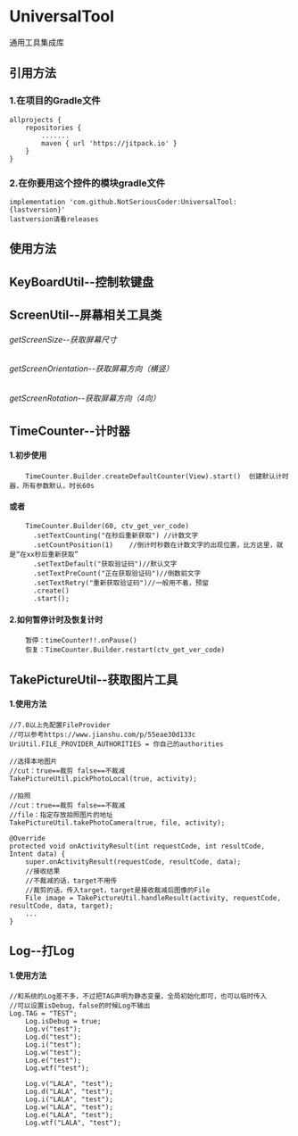 # UniversalTool
通用工具集成库

## 引用方法
### 1.在项目的Gradle文件
	allprojects {
		repositories {
			.......
			maven { url 'https://jitpack.io' }
		}
	}
  
### 2.在你要用这个控件的模块gradle文件
	implementation 'com.github.NotSeriousCoder:UniversalTool:{lastversion}'
	lastversion请看releases

## 使用方法

## KeyBoardUtil--控制软键盘

## ScreenUtil--屏幕相关工具类
   ###### getScreenSize--获取屏幕尺寸
   ###### getScreenOrientation--获取屏幕方向（横竖）
   ###### getScreenRotation--获取屏幕方向（4向）

## TimeCounter--计时器
   #### 1.初步使用
        TimeCounter.Builder.createDefaultCounter(View).start()  创建默认计时器，所有参数默认，时长60s
   #### 或者
        TimeCounter.Builder(60, ctv_get_ver_code)
          .setTextCounting("在秒后重新获取") //计数文字
          .setCountPosition(1)    //倒计时秒数在计数文字的出现位置，比方这里，就是“在xx秒后重新获取”
          .setTextDefault("获取验证码")//默认文字
          .setTextPreCount("正在获取验证码")//倒数前文字
          .setTextRetry("重新获取验证码")//一般用不着，预留
          .create()
          .start();
   #### 2.如何暂停计时及恢复计时
        暂停：timeCounter!!.onPause()
        恢复：TimeCounter.Builder.restart(ctv_get_ver_code)
	
## TakePictureUtil--获取图片工具
   ####	1.使用方法
	
	//7.0以上先配置FileProvider
	//可以参考https://www.jianshu.com/p/55eae30d133c
	UriUtil.FILE_PROVIDER_AUTHORITIES = 你自己的authorities
	
	//选择本地图片
	//cut：true==裁剪 false==不裁减
	TakePictureUtil.pickPhotoLocal(true, activity);
	
	//拍照
	//cut：true==裁剪 false==不裁减
	//file：指定存放拍照图片的地址
	TakePictureUtil.takePhotoCamera(true, file, activity);
	
	@Override
	protected void onActivityResult(int requestCode, int resultCode, Intent data) {
		super.onActivityResult(requestCode, resultCode, data);
		//接收结果
		//不裁减的话，target不用传
		//裁剪的话，传入target，target是接收裁减后图像的File
		File image = TakePictureUtil.handleResult(activity, requestCode, resultCode, data, target);
		...
	}

## Log--打Log
   ####	1.使用方法
   
   	//和系统的Log差不多，不过把TAG声明为静态变量，全局初始化即可，也可以临时传入
	//可以设置isDebug，false的时候Log不输出
	Log.TAG = "TEST";
        Log.isDebug = true;
        Log.v("test");
        Log.d("test");
        Log.i("test");
        Log.w("test");
        Log.e("test");
        Log.wtf("test");

        Log.v("LALA", "test");
        Log.d("LALA", "test");
        Log.i("LALA", "test");
        Log.w("LALA", "test");
        Log.e("LALA", "test");
        Log.wtf("LALA", "test");
	
